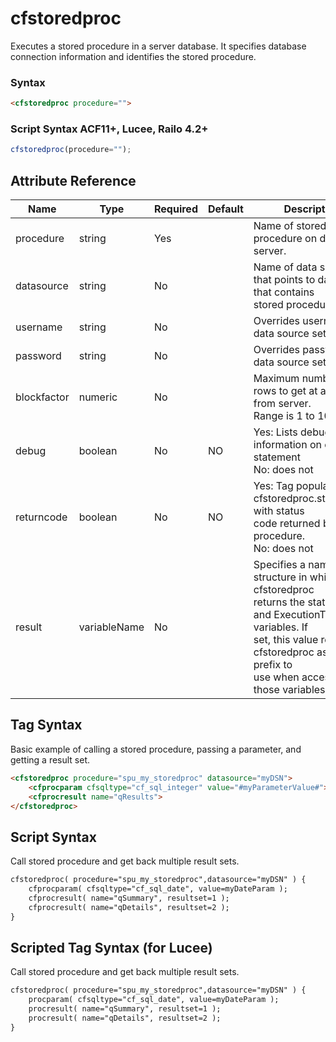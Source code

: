 # cfstoredproc

Executes a stored procedure in a server database. It
 specifies database connection information and identifies
 the stored procedure.

### Syntax

```html
<cfstoredproc procedure="">
```

### Script Syntax ACF11+, Lucee, Railo 4.2+

```javascript
cfstoredproc(procedure="");
```

## Attribute Reference

| Name | Type | Required | Default | Description |
| --- | --- | --- | --- | --- |
| procedure | string | Yes |  | Name of stored procedure on database server. |
| datasource | string | No |  | Name of data source that points to database that contains<br /> stored procedure. |
| username | string | No |  | Overrides username in data source setup. |
| password | string | No |  | Overrides password in data source setup. |
| blockfactor | numeric | No |  | Maximum number of rows to get at a time from server.<br /> Range is 1 to 100. |
| debug | boolean | No | NO | Yes: Lists debug information on each statement<br /> No: does not |
| returncode | boolean | No | NO | Yes: Tag populates cfstoredproc.statusCode with status<br /> code returned by stored procedure.<br /> No: does not |
| result | variableName | No |  | Specifies a name for the structure in which cfstoredproc<br /> returns the statusCode and ExecutionTime variables. If<br /> set, this value replaces cfstoredproc as the prefix to<br /> use when accessing those variables. |

## Tag Syntax

Basic example of calling a stored procedure, passing a parameter, and getting a result set.

```html
<cfstoredproc procedure="spu_my_storedproc" datasource="myDSN">
	<cfprocparam cfsqltype="cf_sql_integer" value="#myParameterValue#">
	<cfprocresult name="qResults">
</cfstoredproc>
```

## Script Syntax

Call stored procedure and get back multiple result sets.

```html
cfstoredproc( procedure="spu_my_storedproc",datasource="myDSN" ) {
	cfprocparam( cfsqltype="cf_sql_date", value=myDateParam );
	cfprocresult( name="qSummary", resultset=1 );
	cfprocresult( name="qDetails", resultset=2 );
}
```

## Scripted Tag Syntax (for Lucee)

Call stored procedure and get back multiple result sets.

```html
cfstoredproc( procedure="spu_my_storedproc",datasource="myDSN" ) {
	procparam( cfsqltype="cf_sql_date", value=myDateParam );
	procresult( name="qSummary", resultset=1 );
	procresult( name="qDetails", resultset=2 );
}
```
